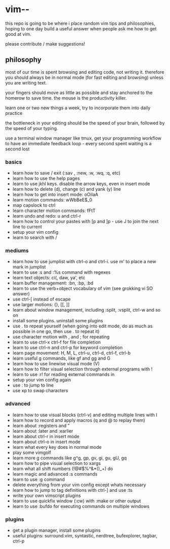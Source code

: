 # vim--


this repo is going to be where i place random vim tips and philosophies, hoping
to one day build a useful answer when people ask me how to get good at vim.

please contribute / make suggestions!

## philosophy

most of our time is spent browsing and editing code, not writing it. therefore
you should always be in normal mode (for fast editing and browsing) unless you
are writing text.

your fingers should move as little as possible and stay anchored to the homerow
to save time. the mouse is the productivity killer.

learn one or two new things a week, try to incorporate them into daily practice

the bottleneck in your editing should be the speed of your brain, followed by
the speed of your typing.

use a terminal window manager like tmux, get your programming workflow to have
an immediate feedback loop - every second spent waiting is a second lost




### basics

* learn how to save / exit (:sav <filename>, :new, :w, :wq, :q, etc)
* learn how to use the help pages
* learn to use jkhl keys. disable the arrow keys, even in insert mode
* learn how to delete (d), change (c) and yank (y) line
* learn how to get into insert mode: oOiIaA
* learn motion commands: wWbBeE$_0
* map capslock to ctrl
* learn character motion commands: fFtT
* learn undo and redo: u and ctrl-r
* learn how to control your pastes with [p and ]p - use J to join the next line to current
* setup your vim config
* learn to search with /

### mediums

* learn how to use jumplist with ctrl-o and ctrl-i. use m' to place a new mark in jumplist
* learn to use :s and :%s command with regexes
* learn text objects: ci(, daw, ya', etc
* learn buffer management: :bn, :bp, :bd
* learn to use the verb+object vocabulary of vim (see grokking vi SO answer)
* use ctrl-[ instead of escape
* use larger motions: {}, [[, ]]
* learn about window management, including :split, :vsplit, ctrl-w and so on
* install some plugins. uninstall some plugins
* use . to repeat yourself (when going into edit mode, do as much as possible in one go, then use . to repeat it)
* use character motion with , and ; for repeating
* learn to use ctrl-x ctrl-f for file completion
* learn to use ctrl-n and ctrl-p for keyword completion
* learn page movement: H, M, L, ctrl-u, ctrl-d, ctrl-f, ctrl-b
* learn useful g commands, like gf and gg and G
* learn how to use linewise visual mode (V)
* learn how to filter visual selection through external programs with !
* learn to use :r! for reading external commands in
* setup your vim config again
* use :<number> to jump to line
* use xp to swap characters

### advanced

* learn how to use visual blocks (ctrl-v) and editing multiple lines with I
* learn how to record and apply macros (q<register> and @<register> to replay them)
* learn about :registers and "
* learn about :later and :earlier
* learn about ctrl-r in insert mode
* learn about ctrl-o in insert mode
* learn what every key does in normal mode
* play some vimgolf
* learn more g commands like g^g, gp, gv, gi, gu, gU, gq
* learn how to pipe visual selection to xargs
* learn what all shift numbers (!@#$%^&*()_+) do
* learn magic and advanced :s commands
* learn to use :g command
* delete everything from your vim config except whats necessary
* learn how to jump to tag definitions with ctrl-] and use :ts
* write your own vimscript plugins
* learn to use quickfix window (:cw) with :make or other output
* learn to use :bufdo for executing commands on multiple windows

### plugins

* get a plugin manager, install some plugins
* useful plugins: surround.vim, syntastic, nerdtree, bufexplorer, tagbar, ctrl-p
